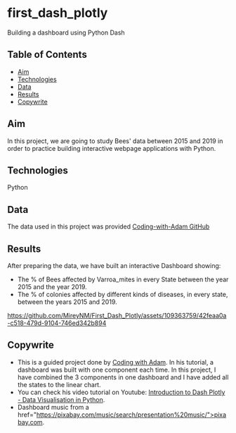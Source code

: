 # first_dash_plotly
Building a dashboard using Python Dash

## Table of Contents 
* [Aim](#aim)
* [Technologies](#technologies)
* [Data](#data)
* [Results](#results)
* [Copywrite](#copywrite)


## Aim 
In this project, we are going to study Bees' data between 2015 and 2019 in order to practice building interactive webpage applications with Python.

## Technologies 
Python 

## Data 
The data used in this project was provided <a href="https://github.com/Coding-with-Adam/Dash-by-Plotly/tree/master/Other/Dash_Introduction">Coding-with-Adam GitHub</a> 

## Results 
After preparing the data, we have built an interactive Dashboard showing:
* The % of Bees affected by Varroa_mites in every State between the year 2015 and the year 2019.
* The % of colonies affected by different kinds of diseases, in every state, between the years 2015 and 2019.  

https://github.com/MireyNM/First_Dash_Plotly/assets/109363759/42feaa0a-c518-479d-9104-746ed342b894



## Copywrite
* This is a guided project done by <a href="https://github.com/Coding-with-Adam/Dash-by-Plotly/tree/master/Other/Dash_Introduction">Coding with Adam</a>. In his tutorial, a dashboard was built with one component each time. In this project, I have combined the 3 components in one dashboard and I have added all the states to the linear chart.
* You can check his video tutorial on Youtube: <a href="https://www.youtube.com/watch?v=hSPmj7mK6ng">Introduction to Dash Plotly - Data Visualisation in Python</a>.
* Dashboard music from  a href="https://pixabay.com/music/search/presentation%20music/">pixabay.com</a>.



